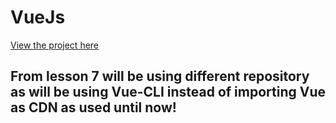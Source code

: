 # VueJs
<a href="https://nifty-lumiere-b385d4.netlify.app"> View the project here </a>


## From lesson 7 will be using different repository as will be using Vue-CLI instead of importing Vue as CDN as used until now!

